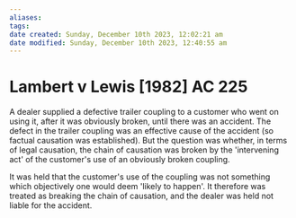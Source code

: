 ```yaml
---
aliases: 
tags: 
date created: Sunday, December 10th 2023, 12:02:21 am
date modified: Sunday, December 10th 2023, 12:40:55 am
---
```


# Lambert v Lewis [1982] AC 225

A dealer supplied a defective trailer coupling to a customer who went on using it, after it was obviously broken, until there was an accident. The defect in the trailer coupling was an effective cause of the accident (so factual causation was established). But the question was whether, in terms of legal causation, the chain of causation was broken by the 'intervening act' of the customer's use of an obviously broken coupling.

It was held that the customer's use of the coupling was not something which objectively one would deem 'likely to happen'. It therefore was treated as breaking the chain of causation, and the dealer was held not liable for the accident.

